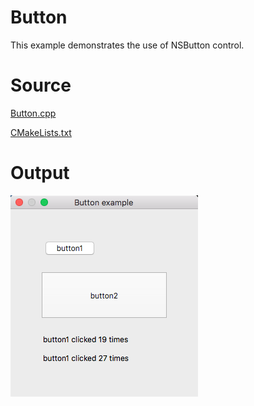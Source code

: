 # Button

This example demonstrates the use of NSButton control.

# Source

[Button.cpp](./Button.cpp)

[CMakeLists.txt](./CMakeLists.txt)

# Output

![GitHub Logo](../../docs/Pictures/Button.png)
